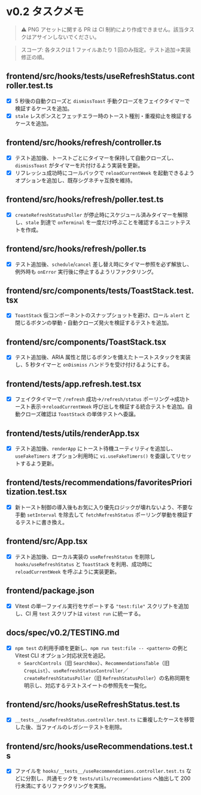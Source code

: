 # v0.2 タスクメモ

> ⚠️ PNG アセットに関する PR は CI 制約により作成できません。該当タスクはアサインしないでください。

> スコープ: 各タスクは 1 ファイルあたり 1 回のみ指定。テスト追加→実装修正の順。

## frontend/src/hooks/__tests__/useRefreshStatus.controller.test.ts
- [x] 5 秒後の自動クローズと `dismissToast` 手動クローズをフェイクタイマーで検証するケースを追加。
- [x] `stale` レスポンスとフェッチエラー時のトースト種別・重複抑止を検証するケースを追加。

## frontend/src/hooks/refresh/controller.ts
- [x] テスト追加後、トーストごとにタイマーを保持して自動クローズし、`dismissToast` がタイマーを片付けるよう実装を更新。
- [x] リフレッシュ成功時にコールバックで `reloadCurrentWeek` を起動できるようオプションを追加し、既存シグネチャ互換を維持。

## frontend/src/hooks/refresh/poller.test.ts
- [x] `createRefreshStatusPoller` が停止時にスケジュール済みタイマーを解除し、`stale` 到達で `onTerminal` を一度だけ呼ぶことを確認するユニットテストを作成。

## frontend/src/hooks/refresh/poller.ts
- [x] テスト追加後、`schedule`/`cancel` 差し替え時にタイマー参照を必ず解放し、例外時も `onError` 実行後に停止するようリファクタリング。

## frontend/src/components/__tests__/ToastStack.test.tsx
- [x] `ToastStack` 仮コンポーネントのスナップショットを避け、ロール `alert` と閉じるボタンの挙動・自動クローズ発火を検証するテストを追加。

## frontend/src/components/ToastStack.tsx
- [x] テスト追加後、ARIA 属性と閉じるボタンを備えたトーストスタックを実装し、5 秒タイマーと `onDismiss` ハンドラを受け付けるようにする。

## frontend/tests/app.refresh.test.tsx
- [x] フェイクタイマーで `/refresh` 成功→`/refresh/status` ポーリング→成功トースト表示→`reloadCurrentWeek` 呼び出しを検証する統合テストを追加。自動クローズ確認は `ToastStack` の単体テストへ委譲。

## frontend/tests/utils/renderApp.tsx
- [x] テスト追加後、`renderApp` にトースト待機ユーティリティを追加し、`useFakeTimers` オプション利用時に `vi.useFakeTimers()` を委譲してリセットするよう更新。

## frontend/tests/recommendations/favoritesPrioritization.test.tsx
- [x] 新トースト制御の導入後もお気に入り優先ロジックが壊れないよう、不要な手動 `setInterval` を除去して `fetchRefreshStatus` ポーリング挙動を検証するテストに書き換え。

## frontend/src/App.tsx
- [x] テスト追加後、ローカル実装の `useRefreshStatus` を削除し `hooks/useRefreshStatus` と `ToastStack` を利用、成功時に `reloadCurrentWeek` を呼ぶように実装更新。

## frontend/package.json
- [x] Vitest の単一ファイル実行をサポートする `"test:file"` スクリプトを追加し、CI 用 `test` スクリプトは `vitest run` に統一する。

## docs/spec/v0.2/TESTING.md
- [x] `npm test` の利用手順を更新し、`npm run test:file -- <pattern>` の例と Vitest CLI オプション対応状況を追記。
  - `SearchControls`（旧 `SearchBox`）、`RecommendationsTable`（旧 `CropList`）、`useRefreshStatusController`／`createRefreshStatusPoller`（旧 `RefreshStatusPoller`）の名称同期を明示し、対応するテストスイートの参照先を一覧化。

## frontend/src/hooks/useRefreshStatus.test.ts
- [x] `__tests__/useRefreshStatus.controller.test.ts` に重複したケースを移管した後、当ファイルのレガシーテストを削除。

## frontend/src/hooks/useRecommendations.test.ts
- [x] ファイルを `hooks/__tests__/useRecommendations.controller.test.ts` などに分割し、共通モックを `tests/utils/recommendations` へ抽出して 200 行未満にするリファクタリングを実施。
